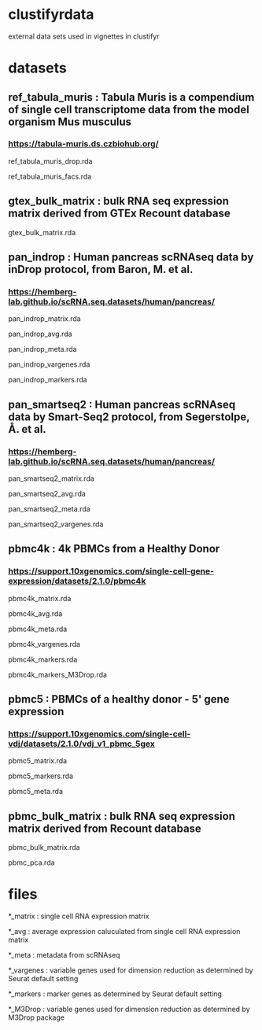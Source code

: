 # clustifyrdata
external data sets used in vignettes in clustifyr

# datasets

## ref_tabula_muris : Tabula Muris is a compendium of single cell transcriptome data from the model organism Mus musculus
### https://tabula-muris.ds.czbiohub.org/
ref_tabula_muris_drop.rda

ref_tabula_muris_facs.rda

## gtex_bulk_matrix : bulk RNA seq expression matrix derived from GTEx Recount database
gtex_bulk_matrix.rda

## pan_indrop : Human pancreas scRNAseq data by inDrop protocol, from Baron, M. et al.
### https://hemberg-lab.github.io/scRNA.seq.datasets/human/pancreas/
pan_indrop_matrix.rda

pan_indrop_avg.rda

pan_indrop_meta.rda

pan_indrop_vargenes.rda

pan_indrop_markers.rda

## pan_smartseq2 : Human pancreas scRNAseq data by Smart-Seq2 protocol, from Segerstolpe, Å. et al.
### https://hemberg-lab.github.io/scRNA.seq.datasets/human/pancreas/
pan_smartseq2_matrix.rda

pan_smartseq2_avg.rda

pan_smartseq2_meta.rda

pan_smartseq2_vargenes.rda

## pbmc4k : 4k PBMCs from a Healthy Donor
### https://support.10xgenomics.com/single-cell-gene-expression/datasets/2.1.0/pbmc4k
pbmc4k_matrix.rda

pbmc4k_avg.rda

pbmc4k_meta.rda

pbmc4k_vargenes.rda

pbmc4k_markers.rda

pbmc4k_markers_M3Drop.rda

## pbmc5 : PBMCs of a healthy donor - 5' gene expression
### https://support.10xgenomics.com/single-cell-vdj/datasets/2.1.0/vdj_v1_pbmc_5gex
pbmc5_matrix.rda

pbmc5_markers.rda

pbmc5_meta.rda

## pbmc_bulk_matrix : bulk RNA seq expression matrix derived from Recount database
pbmc_bulk_matrix.rda

pbmc_pca.rda

# files
*_matrix : single cell RNA expression matrix

*_avg : average expression caluculated from single cell RNA expression matrix

*_meta : metadata from scRNAseq

*_vargenes : variable genes used for dimension reduction as determined by Seurat default setting

*_markers : marker genes as determined by Seurat default setting

*_M3Drop : variable genes used for dimension reduction as determined by M3Drop package

